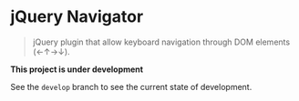 jQuery Navigator
================

> jQuery plugin that allow keyboard navigation through DOM elements (←↑→↓).

**This project is under development**

See the `develop` branch to see the current state of development.
